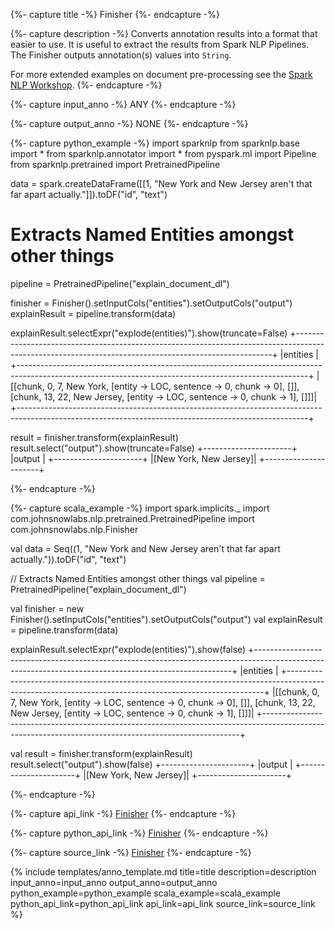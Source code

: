 {%- capture title -%}
Finisher
{%- endcapture -%}

{%- capture description -%}
Converts annotation results into a format that easier to use. It is useful to extract the results from Spark NLP
Pipelines. The Finisher outputs annotation(s) values into `String`.

For more extended examples on document pre-processing see the
[Spark NLP Workshop](https://github.com/JohnSnowLabs/spark-nlp-workshop/blob/master/tutorials/Certification_Trainings/Public/2.Text_Preprocessing_with_SparkNLP_Annotators_Transformers.ipynb).
{%- endcapture -%}

{%- capture input_anno -%}
ANY
{%- endcapture -%}

{%- capture output_anno -%}
NONE
{%- endcapture -%}

{%- capture python_example -%}
import sparknlp
from sparknlp.base import *
from sparknlp.annotator import *
from pyspark.ml import Pipeline
from sparknlp.pretrained import PretrainedPipeline

data = spark.createDataFrame([[1, "New York and New Jersey aren't that far apart actually."]]).toDF("id", "text")

# Extracts Named Entities amongst other things
pipeline = PretrainedPipeline("explain_document_dl")

finisher = Finisher().setInputCols("entities").setOutputCols("output")
explainResult = pipeline.transform(data)

explainResult.selectExpr("explode(entities)").show(truncate=False)
+------------------------------------------------------------------------------------------------------------------------------------------------------+
|entities                                                                                                                                              |
+------------------------------------------------------------------------------------------------------------------------------------------------------+
|[[chunk, 0, 7, New York, [entity -> LOC, sentence -> 0, chunk -> 0], []], [chunk, 13, 22, New Jersey, [entity -> LOC, sentence -> 0, chunk -> 1], []]]|
+------------------------------------------------------------------------------------------------------------------------------------------------------+

result = finisher.transform(explainResult)
result.select("output").show(truncate=False)
+----------------------+
|output                |
+----------------------+
|[New York, New Jersey]|
+----------------------+

{%- endcapture -%}

{%- capture scala_example -%}
import spark.implicits._
import com.johnsnowlabs.nlp.pretrained.PretrainedPipeline
import com.johnsnowlabs.nlp.Finisher

val data = Seq((1, "New York and New Jersey aren't that far apart actually.")).toDF("id", "text")

// Extracts Named Entities amongst other things
val pipeline = PretrainedPipeline("explain_document_dl")

val finisher = new Finisher().setInputCols("entities").setOutputCols("output")
val explainResult = pipeline.transform(data)

explainResult.selectExpr("explode(entities)").show(false)
+------------------------------------------------------------------------------------------------------------------------------------------------------+
|entities                                                                                                                                              |
+------------------------------------------------------------------------------------------------------------------------------------------------------+
|[[chunk, 0, 7, New York, [entity -> LOC, sentence -> 0, chunk -> 0], []], [chunk, 13, 22, New Jersey, [entity -> LOC, sentence -> 0, chunk -> 1], []]]|
+------------------------------------------------------------------------------------------------------------------------------------------------------+

val result = finisher.transform(explainResult)
result.select("output").show(false)
+----------------------+
|output                |
+----------------------+
|[New York, New Jersey]|
+----------------------+

{%- endcapture -%}

{%- capture api_link -%}
[Finisher](https://nlp.johnsnowlabs.com/api/com/johnsnowlabs/nlp/Finisher)
{%- endcapture -%}

{%- capture python_api_link -%}
[Finisher](/api/python/reference/autosummary/sparknlp/base/finisher/index.html#sparknlp.base.finisher.Finisher)
{%- endcapture -%}

{%- capture source_link -%}
[Finisher](https://github.com/JohnSnowLabs/spark-nlp/tree/master/src/main/scala/com/johnsnowlabs/nlp/Finisher.scala)
{%- endcapture -%}

{% include templates/anno_template.md
title=title
description=description
input_anno=input_anno
output_anno=output_anno
python_example=python_example
scala_example=scala_example
python_api_link=python_api_link
api_link=api_link
source_link=source_link
%}